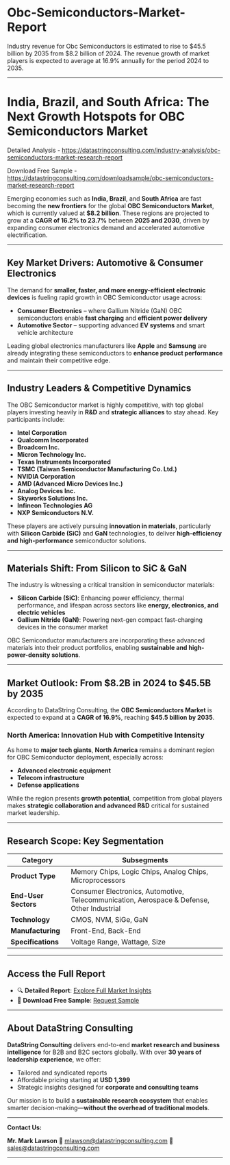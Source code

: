 # Obc-Semiconductors-Market-Report

Industry revenue for Obc Semiconductors is estimated to rise to $45.5 billion by 2035 from $8.2 billion of 2024. The revenue growth of market players is expected to average at 16.9% annually for the period 2024 to 2035.

---

# India, Brazil, and South Africa: The Next Growth Hotspots for OBC Semiconductors Market

Detailed Analysis - https://datastringconsulting.com/industry-analysis/obc-semiconductors-market-research-report

Download Free Sample - https://datastringconsulting.com/downloadsample/obc-semiconductors-market-research-report

Emerging economies such as **India, Brazil**, and **South Africa** are fast becoming the **new frontiers** for the global **OBC Semiconductors Market**, which is currently valued at **\$8.2 billion**. These regions are projected to grow at a **CAGR of 16.2% to 23.7%** between **2025 and 2030**, driven by expanding consumer electronics demand and accelerated automotive electrification.

---

## Key Market Drivers: Automotive & Consumer Electronics

The demand for **smaller, faster, and more energy-efficient electronic devices** is fueling rapid growth in OBC Semiconductor usage across:

* **Consumer Electronics** – where Gallium Nitride (GaN) OBC semiconductors enable **fast charging** and **efficient power delivery**
* **Automotive Sector** – supporting advanced **EV systems** and smart vehicle architecture

Leading global electronics manufacturers like **Apple** and **Samsung** are already integrating these semiconductors to **enhance product performance** and maintain their competitive edge.

---

## Industry Leaders & Competitive Dynamics

The OBC Semiconductor market is highly competitive, with top global players investing heavily in **R\&D** and **strategic alliances** to stay ahead. Key participants include:

* **Intel Corporation**
* **Qualcomm Incorporated**
* **Broadcom Inc.**
* **Micron Technology Inc.**
* **Texas Instruments Incorporated**
* **TSMC (Taiwan Semiconductor Manufacturing Co. Ltd.)**
* **NVIDIA Corporation**
* **AMD (Advanced Micro Devices Inc.)**
* **Analog Devices Inc.**
* **Skyworks Solutions Inc.**
* **Infineon Technologies AG**
* **NXP Semiconductors N.V.**

These players are actively pursuing **innovation in materials**, particularly with **Silicon Carbide (SiC)** and **GaN** technologies, to deliver **high-efficiency and high-performance** semiconductor solutions.

---

## Materials Shift: From Silicon to SiC & GaN

The industry is witnessing a critical transition in semiconductor materials:

* **Silicon Carbide (SiC)**: Enhancing power efficiency, thermal performance, and lifespan across sectors like **energy, electronics, and electric vehicles**
* **Gallium Nitride (GaN)**: Powering next-gen compact fast-charging devices in the consumer market

OBC Semiconductor manufacturers are incorporating these advanced materials into their product portfolios, enabling **sustainable and high-power-density solutions**.

---

## Market Outlook: From \$8.2B in 2024 to \$45.5B by 2035

According to DataString Consulting, the **OBC Semiconductors Market** is expected to expand at a **CAGR of 16.9%**, reaching **\$45.5 billion by 2035**.

### North America: Innovation Hub with Competitive Intensity

As home to **major tech giants**, **North America** remains a dominant region for OBC Semiconductor deployment, especially across:

* **Advanced electronic equipment**
* **Telecom infrastructure**
* **Defense applications**

While the region presents **growth potential**, competition from global players makes **strategic collaboration and advanced R\&D** critical for sustained market leadership.

---

## Research Scope: Key Segmentation

| **Category**         | **Subsegments**                                                                            |
| -------------------- | ------------------------------------------------------------------------------------------ |
| **Product Type**     | Memory Chips, Logic Chips, Analog Chips, Microprocessors                                   |
| **End-User Sectors** | Consumer Electronics, Automotive, Telecommunication, Aerospace & Defense, Other Industrial |
| **Technology**       | CMOS, NVM, SiGe, GaN                                                                       |
| **Manufacturing**    | Front-End, Back-End                                                                        |
| **Specifications**   | Voltage Range, Wattage, Size                                                               |

---

## Access the Full Report

* 🔍 **Detailed Report**: [Explore Full Market Insights](https://datastringconsulting.com/industry-analysis/obc-semiconductors-market-research-report)
* 📩 **Download Free Sample**: [Request Sample](https://datastringconsulting.com/downloadsample/obc-semiconductors-market-research-report)

---

## About DataString Consulting

**DataString Consulting** delivers end-to-end **market research and business intelligence** for B2B and B2C sectors globally. With over **30 years of leadership experience**, we offer:

* Tailored and syndicated reports
* Affordable pricing starting at **USD 1,399**
* Strategic insights designed for **corporate and consulting teams**

Our mission is to build a **sustainable research ecosystem** that enables smarter decision-making—**without the overhead of traditional models**.

---

**Contact Us:**

**Mr. Mark Lawson**
📧 [mlawson@datastringconsulting.com](mailto:mlawson@datastringconsulting.com)
📧 [sales@datastringconsulting.com](mailto:sales@datastringconsulting.com)

---
